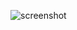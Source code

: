 ![screenshot](https://user-images.githubusercontent.com/91279824/137985984-c90544dc-6fe5-41ed-8a29-660e3f45b54b.png)
